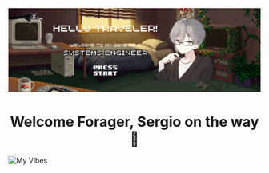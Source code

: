 <img src="assets/MyCaveBanner.gif" alt="My Cave" />

<div align="center">
<h1 align="center">Welcome Forager, Sergio on the way</a> 👋</h1>
</div>

<img src="assets/MyVibes.gif" alt="My Vibes" width="250" height="250" />
